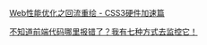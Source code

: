 [Web性能优化之回流重绘 - CSS3硬件加速篇](https://juejin.cn/post/7380268230798950440)







[不知道前端代码哪里报错了？我有七种方式去监控它！](https://mp.weixin.qq.com/s/LQrJ29X3m7Abqt5D33DWlg)